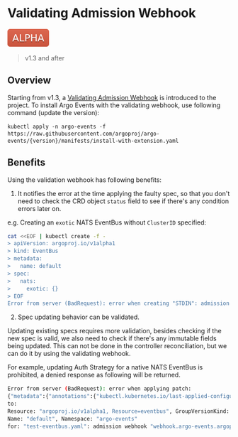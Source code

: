 # Validating Admission Webhook

![alpha](assets/alpha.svg)

> v1.3 and after

## Overview

Starting from v1.3, a
[Validating Admission Webhook](https://kubernetes.io/docs/reference/access-authn-authz/admission-controllers/#validatingadmissionwebhook)
is introduced to the project. To install Argo Events with the validating
webhook, use following command (update the version):

```shell
kubectl apply -n argo-events -f https://raw.githubusercontent.com/argoproj/argo-events/{version}/manifests/install-with-extension.yaml
```

## Benefits

Using the validation webhook has following benefits:

1. It notifies the error at the time applying the faulty spec, so that you don't
   need to check the CRD object `status` field to see if there's any condition
   errors later on.

e.g. Creating an `exotic` NATS EventBus without `ClusterID` specified:

```sh
cat <<EOF | kubectl create -f -
> apiVersion: argoproj.io/v1alpha1
> kind: EventBus
> metadata:
>   name: default
> spec:
>   nats:
>     exotic: {}
> EOF
Error from server (BadRequest): error when creating "STDIN": admission webhook "webhook.argo-events.argoproj.io" denied the request: "spec.nats.exotic.clusterID" is missing
```

2. Spec updating behavior can be validated.

Updating existing specs requires more validation, besides checking if the new
spec is valid, we also need to check if there's any immutable fields being
updated. This can not be done in the controller reconciliation, but we can do it
by using the validating webhook.

For example, updating Auth Strategy for a native NATS EventBus is prohibited, a
denied response as following will be returned.

```sh
Error from server (BadRequest): error when applying patch:
{"metadata":{"annotations":{"kubectl.kubernetes.io/last-applied-configuration":"{\"apiVersion\":\"argoproj.io/v1alpha1\",\"kind\":\"EventBus\",\"metadata\":{\"annotations\":{},\"name\":\"default\",\"namespace\":\"argo-events\"},\"spec\":{\"nats\":{\"native\":{\"replicas\":3}}}}\n"}},"spec":{"nats":{"native":{"auth":null,"maxAge":null,"securityContext":null}}}}
to:
Resource: "argoproj.io/v1alpha1, Resource=eventbus", GroupVersionKind: "argoproj.io/v1alpha1, Kind=EventBus"
Name: "default", Namespace: "argo-events"
for: "test-eventbus.yaml": admission webhook "webhook.argo-events.argoproj.io" denied the request: "spec.nats.native.auth" is immutable, can not be updated
```
